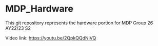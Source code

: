 # MDP_Hardware
This git repository represents the hardware portion for MDP Group 26 AY22/23 S2

Video link: https://youtu.be/2QpkQQdNiVQ